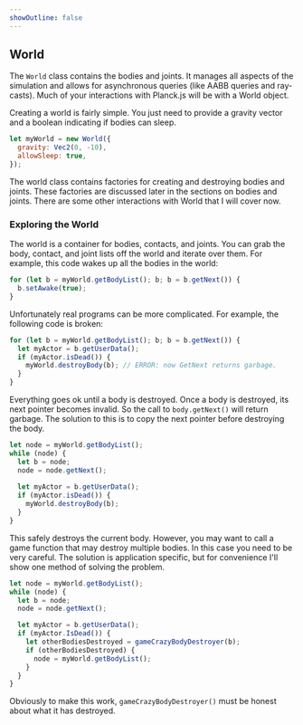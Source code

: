 ```yaml
---
showOutline: false
---
```


## World
The `World` class contains the bodies and joints. It manages all aspects
of the simulation and allows for asynchronous queries (like AABB queries
and ray-casts). Much of your interactions with Planck.js will be with a
World object.

Creating a world is fairly simple. You just need to provide a gravity
vector and a boolean indicating if bodies can sleep.

```js
let myWorld = new World({
  gravity: Vec2(0, -10),
  allowSleep: true,
});
```

The world class contains factories for creating and destroying bodies
and joints. These factories are discussed later in the sections on
bodies and joints. There are some other interactions with World that I
will cover now.

### Exploring the World
The world is a container for bodies, contacts, and joints. You can grab
the body, contact, and joint lists off the world and iterate over them.
For example, this code wakes up all the bodies in the world:

```js
for (let b = myWorld.getBodyList(); b; b = b.getNext()) {
  b.setAwake(true);
}
```

Unfortunately real programs can be more complicated. For example, the
following code is broken:

```js
for (let b = myWorld.getBodyList(); b; b = b.getNext()) {
  let myActor = b.getUserData();
  if (myActor.isDead()) {
    myWorld.destroyBody(b); // ERROR: now GetNext returns garbage.
  }
}
```

Everything goes ok until a body is destroyed. Once a body is destroyed,
its next pointer becomes invalid. So the call to `body.getNext()` will
return garbage. The solution to this is to copy the next pointer before
destroying the body.

```js
let node = myWorld.getBodyList();
while (node) {
  let b = node;
  node = node.getNext();
  
  let myActor = b.getUserData();
  if (myActor.isDead()) {
    myWorld.destroyBody(b);
  }
}
```

This safely destroys the current body. However, you may want to call a
game function that may destroy multiple bodies. In this case you need to
be very careful. The solution is application specific, but for
convenience I'll show one method of solving the problem.

```js
let node = myWorld.getBodyList();
while (node) {
  let b = node;
  node = node.getNext();

  let myActor = b.getUserData();
  if (myActor.IsDead()) {
    let otherBodiesDestroyed = gameCrazyBodyDestroyer(b);
    if (otherBodiesDestroyed) {
      node = myWorld.getBodyList();
    }
  }
}
```

Obviously to make this work, `gameCrazyBodyDestroyer()` must be honest about
what it has destroyed.
